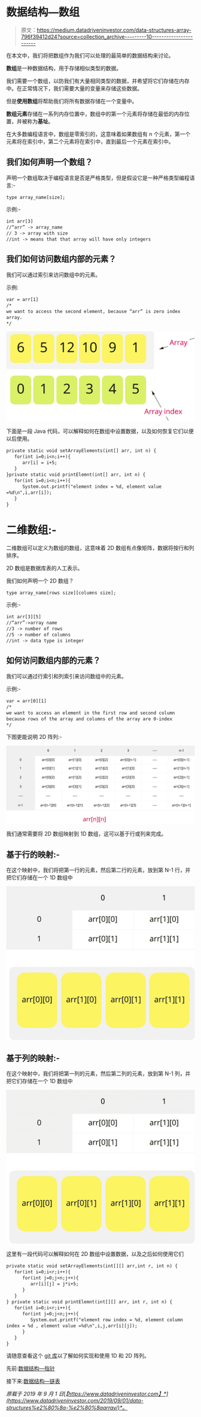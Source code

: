 # 数据结构—数组

> 原文：<https://medium.datadriveninvestor.com/data-structures-array-796f39412d24?source=collection_archive---------10----------------------->

在本文中，我们将把数组作为我们可以处理的最简单的数据结构来讨论。

**数组**是一种数据结构，用于存储相似类型的数据。

我们需要一个数组，以防我们有大量相同类型的数据，并希望将它们存储在内存中。在正常情况下，我们需要大量的变量来存储这些数据。

但是**使用数组**将帮助我们将所有数据存储在一个变量中。

**数组元素**存储在一系列内存位置中，数组中的第一个元素将存储在最低的内存位置，并被称为**基址**。

在大多数编程语言中，数组是零索引的，这意味着如果数组有 n 个元素，第一个元素将在索引中，第二个元素将在索引中，直到最后一个元素在索引中。

## 我们如何声明一个数组？

声明一个数组取决于编程语言是否是严格类型，但是假设它是一种严格类型编程语言:-

```
type array_name[size];
```

示例:-

```
int arr[3]
//“arr” -> array_name
// 3 -> array with size
//int -> means that that array will have only integers
```

## 我们如何访问数组内部的元素？

我们可以通过索引来访问数组中的元素。

示例:

```
var = arr[1]
/*
we want to access the second element, because “arr” is zero index array.
*/
```

![](img/ccf98c61c917017a02838dde95bc80c4.png)

下面是一段 Java 代码，可以解释如何在数组中设置数据，以及如何恢复它们以便以后使用。

```
private static void setArrayElements(int[] arr, int n) {
   for(int i=0;i<n;i++){
      arr[i] = i+5;
   } 
}private static void printElemnt(int[] arr, int n) { 
   for(int i=0;i<n;i++){ 
      System.out.printf("element index = %d, element value =%d\n",i,arr[i]); 
   } 
}
```

# 二维**数组:-**

二维数组可以定义为数组的数组，这意味着 2D 数组有点像矩阵，数据将按行和列排序。

2D 数组是数据库表的人工表示。

我们如何声明一个 2D 数组？

```
type array_name[rows size][columns size]; 
```

示例:-

```
int arr[3][5]
//“arr”->array name
//3 -> number of rows
//5 -> number of columns
//int -> data type is integer
```

## 如何访问数组内部的元素？

我们可以通过行索引和列索引来访问数组中的元素。

示例:-

```
var = arr[0][1]
/*
we want to access an element in the first row and second column because rows of the array and columns of the array are 0-index
*/
```

下图更能说明 2D 阵列:-

![](img/c623da356e6e4e669e20689ff14e4430.png)

我们通常需要将 2D 数组映射到 1D 数组，这可以基于行或列来完成。

## 基于行的映射:-

在这个映射中，我们将把第一行的元素，然后第二行的元素，放到第 N-1 行，并把它们存储在一个 1D 数组中

![](img/43069d54962391f86f1056f8ee8c1492.png)

## 基于列的映射:-

在这个映射中，我们将把第一列的元素，然后第二列的元素，放到第 N-1 列，并把它们存储在一个 1D 数组中

![](img/4710d9ba9a6a0e18eaf2eda9de6b0694.png)

这里有一段代码可以解释如何在 2D 数组中设置数据，以及之后如何使用它们

```
private static void setArrayElements(int[][] arr,int r, int n) {
   for(int i=0;i<r;i++){ 
      for(int j=0;j<n;j++){
         arr[i][j] = j*i+5; 
      } 
   } 
} private static void printElemnt(int[][] arr, int r, int n) { 
   for(int i=0;i<r;i++){ 
      for(int j=0;j<n;j++){ 
         System.out.printf("element row index = %d, element column index = %d , element value =%d\n",i,j,arr[i][j]); 
      } 
   } 
}
```

请随意查看这个 [git 库](https://github.com/hebatarek1989/data_structure_algorithms/tree/master/src/LearnDataStructureArray)以了解如何实现和使用 1D 和 2D 阵列。

先前:[数据结构—指针](https://medium.com/datadriveninvestor/data-structure-pointers-b75b0d04169)

接下来:[数据结构—链表](https://medium.com/datadriveninvestor/data-structure-linked-list-6007ab2cbe9b)

*原载于 2019 年 9 月 1 日*[*【https://www.datadriveninvestor.com】*](https://www.datadriveninvestor.com/2019/09/01/data-structures%e2%80%8a-%e2%80%8aarray/)*。*